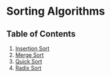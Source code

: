 # Sorting Algorithms

## Table of Contents

1. [Insertion Sort](/Sorting_Algorithms/InsertionSort)
2. [Merge Sort](/Sorting_Algorithms/MergeSort) 
3. [Quick Sort](/Sorting_Algorithms/QuickSort)
4. [Radix Sort](/Sorting_Algorithms/RadixSort)
